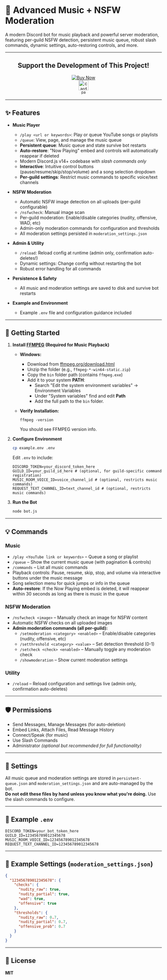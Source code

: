 # 🎵 Advanced Music + NSFW Moderation

A modern Discord bot for music playback and powerful server moderation, featuring per-guild NSFW detection, persistent music queue, robust slash commands, dynamic settings, auto-restoring controls, and more.

---

<div align="center">

## Support the Development of This Project!

<style>
.pp-GUB8H62HUYHB2{text-align:center;border:none;border-radius:0.25rem;min-width:11.625rem;padding:0 2rem;height:2.625rem;font-weight:bold;background-color:#FFD140;color:#000000;font-family:"Helvetica Neue",Arial,sans-serif;font-size:1rem;line-height:1.25rem;cursor:pointer;}
</style>

<!-- PayPal Button for Markdown users: use the link below. The button itself is only for HTML. -->
[![Buy Now](https://www.paypalobjects.com/en_US/i/btn/btn_buynow_LG.gif)](https://www.paypal.com/ncp/payment/GUB8H62HUYHB2)
<br>
<img src="https://www.paypalobjects.com/images/Debit_Credit_APM.svg" alt="cards" height="32"/>
<br>
<sub><img src="" alt="paypal" height="16" style="vertical-align:middle;"/></sub>

</div>

---

## ✨ Features

- **Music Player**
  - `/play <url or keywords>`: Play or queue YouTube songs or playlists
  - `/queue`: View, page, and manage the music queue
  - **Persistent queue**: Music queue and state survive bot restarts
  - **Auto-restore**: "Now Playing" embed and controls will automatically reappear if deleted
  - Modern Discord.js v14+ codebase with *slash commands only*
  - **Interactive**: Intuitive control buttons (pause/resume/skip/stop/volume) and a song selection dropdown
  - **Per-guild settings**: Restrict music commands to specific voice/text channels

- **NSFW Moderation**
  - Automatic NSFW image detection on all uploads (per-guild configurable)
  - `/nsfwcheck`: Manual image scan
  - Per-guild moderation: Enable/disable categories (nudity, offensive, WAD, etc)
  - Admin-only moderation commands for configuration and thresholds
  - All moderation settings persisted in `moderation_settings.json`

- **Admin & Utility**
  - `/reload`: Reload config at runtime (admin only, confirmation auto-deletes!)
  - Dynamic settings: Change config without restarting the bot
  - Robust error handling for all commands

- **Persistence & Safety**
  - All music and moderation settings are saved to disk and survive bot restarts

- **Example and Environment**
  - Example `.env` file and configuration guidance included

---

## 🚀 Getting Started

1. **Install [FFMPEG](https://ffmpeg.org/download.html) (Required for Music Playback)**

   - **Windows:**
     - Download from [ffmpeg.org/download.html](https://ffmpeg.org/download.html)
     - Unzip the folder (e.g., `ffmpeg-*-win64-static.zip`)
     - Copy the `bin` folder path (contains `ffmpeg.exe`)
     - Add it to your system **PATH**:
       - Search "Edit the system environment variables" → Environment Variables
       - Under "System variables" find and edit **Path**
       - Add the full path to the `bin` folder.

   - **Verify Installation:**
     ```
     ffmpeg -version
     ```
     You should see FFMPEG version info.

2. **Configure Environment**
   ```sh
   cp example.env .env
   ```
   Edit `.env` to include:
   ```env
   DISCORD_TOKEN=your_discord_token_here
   GUILD_ID=your_guild_id_here # (optional, for guild-specific command registration)
   MUSIC_ROOM_VOICE_ID=voice_channel_id # (optional, restricts music commands)
   REQUEST_TEXT_CHANNEL_ID=text_channel_id # (optional, restricts music commands)
   ```

3. **Run the Bot**
   ```sh
   node bot.js
   ```

---

## 💡 Commands

### Music

- `/play <YouTube link or keywords>` – Queue a song or playlist
- `/queue` – Show the current music queue (with pagination & controls)
- `/commands` – List all music commands
- Playback controls: Pause, resume, skip, stop, and volume via interactive buttons under the music message
- Song selection menu for quick jumps or info in the queue
- **Auto-restore**: If the Now Playing embed is deleted, it will reappear within 30 seconds as long as there is music in the queue

### NSFW Moderation

- `/nsfwcheck <image>` – Manually check an image for NSFW content
- Automatic NSFW checks on all uploaded images
- **Admin moderation commands (all per-guild):**
  - `/setmoderation <category> <enabled>` – Enable/disable categories (nudity, offensive, etc)
  - `/setthreshold <category> <value>` – Set detection threshold (0-1)
  - `/setcheck <check> <enabled>` – Manually toggle any moderation check
  - `/showmoderation` – Show current moderation settings

### Utility

- `/reload` – Reload configuration and settings live (admin only, confirmation auto-deletes)

---

## 🛡️ Permissions

- Send Messages, Manage Messages (for auto-deletion)
- Embed Links, Attach Files, Read Message History
- Connect/Speak (for music)
- Use Slash Commands
- Administrator *(optional but recommended for full functionality)*

---

## 🔧 Settings

All music queue and moderation settings are stored in `persistent-queue.json` and `moderation_settings.json` and are auto-managed by the bot.  
**Do not edit these files by hand unless you know what you're doing.** Use the slash commands to configure.

---

## 🧪 Example `.env`

```env
DISCORD_TOKEN=your_bot_token_here
GUILD_ID=123456789012345678
MUSIC_ROOM_VOICE_ID=123456789012345678
REQUEST_TEXT_CHANNEL_ID=123456789012345678
```

---

## 📂 Example Settings (`moderation_settings.json`)

```json
{
  "123456789012345678": {
    "checks": {
      "nudity_raw": true,
      "nudity_partial": true,
      "wad": true,
      "offensive": true
    },
    "thresholds": {
      "nudity_raw": 0.7,
      "nudity_partial": 0.7,
      "offensive_prob": 0.7
    }
  }
}
```

---

## 📝 License

**MIT**
